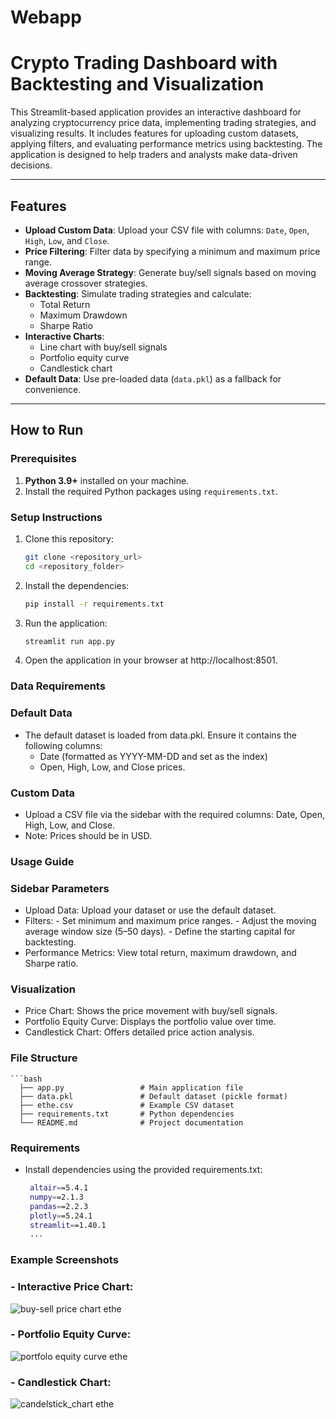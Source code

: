 # Webapp

# Crypto Trading Dashboard with Backtesting and Visualization

This Streamlit-based application provides an interactive dashboard for analyzing cryptocurrency price data, implementing trading strategies, and visualizing results. It includes features for uploading custom datasets, applying filters, and evaluating performance metrics using backtesting. The application is designed to help traders and analysts make data-driven decisions.

---

## Features

- **Upload Custom Data**: Upload your CSV file with columns: `Date`, `Open`, `High`, `Low`, and `Close`.
- **Price Filtering**: Filter data by specifying a minimum and maximum price range.
- **Moving Average Strategy**: Generate buy/sell signals based on moving average crossover strategies.
- **Backtesting**: Simulate trading strategies and calculate:
  - Total Return
  - Maximum Drawdown
  - Sharpe Ratio
- **Interactive Charts**:
  - Line chart with buy/sell signals
  - Portfolio equity curve
  - Candlestick chart
- **Default Data**: Use pre-loaded data (`data.pkl`) as a fallback for convenience.

---

## How to Run

### Prerequisites
1. **Python 3.9+** installed on your machine.
2. Install the required Python packages using `requirements.txt`.

### Setup Instructions
1. Clone this repository:
   ```bash
   git clone <repository_url>
   cd <repository_folder>

2. Install the dependencies:
   ```bash
   pip install -r requirements.txt

3. Run the application:
   ```bash
   streamlit run app.py

4. Open the application in your browser at http://localhost:8501.




### Data Requirements

### Default Data

  - The default dataset is loaded from data.pkl. Ensure it contains the following columns:
      - Date (formatted as YYYY-MM-DD and set as the index)
      - Open, High, Low, and Close prices.

### Custom Data

  - Upload a CSV file via the sidebar with the required columns: Date, Open, High, Low, and Close.
  - Note: Prices should be in USD.
  


### Usage Guide

### Sidebar Parameters

  * Upload Data: Upload your dataset or use the default dataset.
  * Filters:
        - Set minimum and maximum price ranges.
        - Adjust the moving average window size (5–50 days).
        - Define the starting capital for backtesting.
   * Performance Metrics: View total return, maximum drawdown, and Sharpe ratio.

### Visualization

  - Price Chart: Shows the price movement with buy/sell signals.
  - Portfolio Equity Curve: Displays the portfolio value over time.
  - Candlestick Chart: Offers detailed price action analysis.



### File Structure
    ```bash
      ├── app.py                 # Main application file
      ├── data.pkl               # Default dataset (pickle format)
      ├── ethe.csv               # Example CSV dataset
      ├── requirements.txt       # Python dependencies
      └── README.md              # Project documentation


### Requirements

  - Install dependencies using the provided requirements.txt:
    ```bash
     altair==5.4.1
     numpy==2.1.3
     pandas==2.2.3
     plotly==5.24.1
     streamlit==1.40.1
     ...

### Example Screenshots

  ### - Interactive Price Chart: 
  
  ![buy-sell price chart ethe](https://github.com/user-attachments/assets/e4f1c399-2179-415d-bb40-8c2e17886e5e)


  ### - Portfolio Equity Curve: 
  
  ![portfolo equity curve ethe](https://github.com/user-attachments/assets/a79d7325-d952-4158-ad90-b5f4c677b2d9)


  ### - Candlestick Chart: 
  
  ![candelstick_chart ethe](https://github.com/user-attachments/assets/581bf4e1-5cf9-438c-820a-c63f7fa1a9dc)


  







